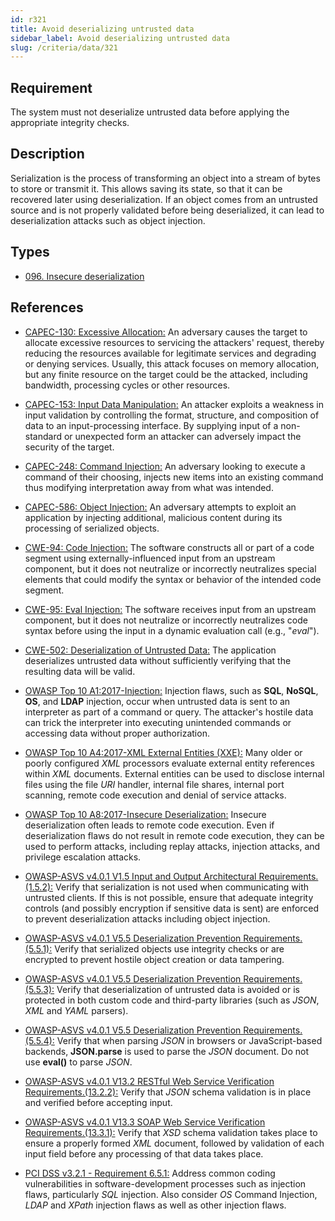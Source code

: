 ```yaml
---
id: r321
title: Avoid deserializing untrusted data
sidebar_label: Avoid deserializing untrusted data
slug: /criteria/data/321
---
```


## Requirement

The system must not deserialize
untrusted data before applying the appropriate integrity checks.

## Description

Serialization is the process
of transforming an object
into a stream of bytes to store
or transmit it.
This allows saving its state,
so that it can be recovered later
using deserialization.
If an object comes from an untrusted source
and is not properly validated
before being deserialized,
it can lead to deserialization attacks
such as object injection.

## Types

- [096. Insecure deserialization](/types/096)

## References

- [CAPEC-130: Excessive Allocation:](http://capec.mitre.org/data/definitions/130.html)
An adversary causes the target
to allocate excessive resources
to servicing the attackers' request,
thereby reducing the resources available
for legitimate services
and degrading
or denying services.
Usually,
this attack focuses on
memory allocation,
but any finite resource on the target
could be the attacked,
including bandwidth,
processing cycles or other resources.

- [CAPEC-153: Input Data Manipulation:](http://capec.mitre.org/data/definitions/153.html)
An attacker exploits a weakness
in input validation by controlling the format,
structure, and composition of data
to an input-processing interface.
By supplying input of a non-standard
or unexpected form
an attacker can adversely impact
the security of the target.

- [CAPEC-248: Command Injection:](http://capec.mitre.org/data/definitions/248.html)
An adversary looking to execute a command
of their choosing,
injects new items into an existing command
thus modifying interpretation away
from what was intended.

- [CAPEC-586: Object Injection:](http://capec.mitre.org/data/definitions/586.html)
An adversary attempts to exploit
an application by injecting additional,
malicious content during its processing
of serialized objects.

- [CWE-94: Code Injection:](https://cwe.mitre.org/data/definitions/94.html)
The software constructs all
or part of a code segment
using externally-influenced input
from an upstream component,
but it does not neutralize
or incorrectly neutralizes special elements
that could modify the syntax
or behavior of the intended code segment.

- [CWE-95: Eval Injection:](https://cwe.mitre.org/data/definitions/95.html)
The software receives input
from an upstream component,
but it does not neutralize
or incorrectly neutralizes code syntax
before using the input
in a dynamic evaluation call (e.g., "*eval*").

- [CWE-502: Deserialization of Untrusted Data:](https://cwe.mitre.org/data/definitions/502.html)
The application deserializes untrusted data
without sufficiently verifying
that the resulting data will be valid.

- [OWASP Top 10 A1:2017-Injection:](https://owasp.org/www-project-top-ten/OWASP_Top_Ten_2017/Top_10-2017_A1-Injection)
Injection flaws,
such as **SQL**, **NoSQL**, **OS**,
and **LDAP** injection,
occur when untrusted data is sent to an interpreter
as part of a command or query.
The attacker's hostile data
can trick the interpreter
into executing unintended commands
or accessing data
without proper authorization.

- [OWASP Top 10 A4:2017-XML External Entities (XXE):](https://owasp.org/www-project-top-ten/OWASP_Top_Ten_2017/Top_10-2017_A4-XML_External_Entities_(XXE))
Many older or poorly configured *XML* processors
evaluate external entity references
within *XML* documents.
External entities can be used
to disclose internal files
using the file *URI* handler,
internal file shares, internal port scanning,
remote code execution
and denial of service attacks.

- [OWASP Top 10 A8:2017-Insecure Deserialization:](https://owasp.org/www-project-top-ten/OWASP_Top_Ten_2017/Top_10-2017_A8-Insecure_Deserialization)
Insecure deserialization often leads
to remote code execution.
Even if deserialization flaws
do not result in remote code execution,
they can be used to perform attacks,
including replay attacks,
injection attacks,
and privilege escalation attacks.

- [OWASP-ASVS v4.0.1 V1.5 Input and Output Architectural Requirements.(1.5.2):](https://owasp.org/www-project-application-security-verification-standard/)
Verify that serialization is not used
when communicating with untrusted clients.
If this is not possible,
ensure that adequate integrity controls
(and possibly encryption if sensitive data is sent)
are enforced to prevent deserialization attacks
including object injection.

- [OWASP-ASVS v4.0.1 V5.5 Deserialization Prevention Requirements.(5.5.1):](https://owasp.org/www-project-application-security-verification-standard/)
Verify that serialized objects
use integrity checks
or are encrypted to prevent hostile object creation
or data tampering.

- [OWASP-ASVS v4.0.1 V5.5 Deserialization Prevention Requirements.(5.5.3):](https://owasp.org/www-project-application-security-verification-standard/)
Verify that deserialization of untrusted data
is avoided or is protected in both
custom code and third-party libraries
(such as *JSON*, *XML* and *YAML* parsers).

- [OWASP-ASVS v4.0.1 V5.5 Deserialization Prevention Requirements.(5.5.4):](https://owasp.org/www-project-application-security-verification-standard/)
Verify that when parsing *JSON* in browsers
or JavaScript-based backends,
**JSON.parse** is used to parse the *JSON* document.
Do not use **eval()** to parse *JSON*.

- [OWASP-ASVS v4.0.1 V13.2 RESTful Web Service Verification Requirements.(13.2.2):](https://owasp.org/www-project-application-security-verification-standard/)
Verify that *JSON* schema validation
is in place and verified before accepting input.

- [OWASP-ASVS v4.0.1 V13.3 SOAP Web Service Verification Requirements.(13.3.1):](https://owasp.org/www-project-application-security-verification-standard/)
Verify that *XSD* schema validation takes place
to ensure a properly formed *XML* document,
followed by validation of each input field
before any processing of that data takes place.

- [PCI DSS v3.2.1 - Requirement 6.5.1:](https://www.pcisecuritystandards.org/documents/PCI_DSS_v3-2-1.pdf)
Address common coding vulnerabilities
in software-development processes
such as injection flaws,
particularly *SQL* injection.
Also consider *OS* Command Injection,
*LDAP* and *XPath* injection flaws
as well as other injection flaws.
